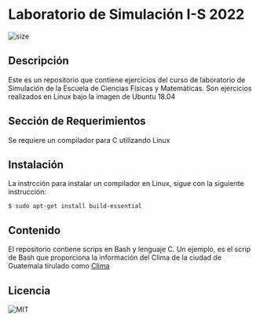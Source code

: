 # Laboratorio de Simulación I-S 2022
![size](https://img.shields.io/github/languages/code-size/JoshG0/2022LabSimu201703688)
## Descripción
Este es un repositorio que contiene ejercicios del curso de laboratorio de Simulación de la Escuela de Ciencias Físicas y Matemáticas. Son ejercicios realizados en Linux bajo la imagen  de Ubuntu 18.04

## Sección de Requerimientos
Se requiere un compilador para C utilizando Linux
## Instalación
La instrcción para instalar un compilador en Linux, sigue con la siguiente instrucción:
``` 
$ sudo apt-get install build-essential
```
## Contenido
El repositorio contiene scrips en Bash y lenguaje C. Un ejemplo, es el scrip de Bash que proporciona la información del Clima de la ciudad de Guatemala tirulado como [Clima](Bash/Clima.sh)
## Licencia
![MIT](https://img.shields.io/github/license/JoshG0/2022LabSimu201703688?style=flat-square)
